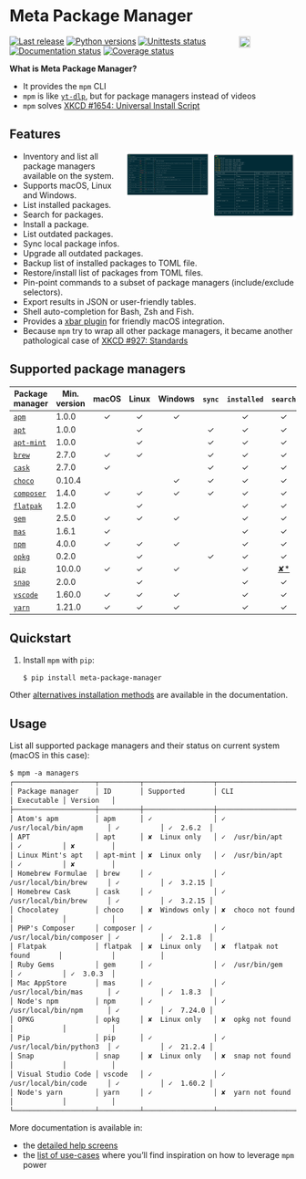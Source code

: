 # Meta Package Manager

<a href="https://xkcd.com/1654/" alt="XKCD #1654: Universal Install Script">
<img align="right" width="20%" height="20%" src="http://imgs.xkcd.com/comics/universal_install_script.png"/>
</a>

[![Last
release](https://img.shields.io/pypi/v/meta-package-manager.svg)](https://pypi.python.org/pypi/meta-package-manager)
[![Python
versions](https://img.shields.io/pypi/pyversions/meta-package-manager.svg)](https://pypi.python.org/pypi/meta-package-manager)
[![Unittests
status](https://github.com/kdeldycke/meta-package-manager/actions/workflows/tests.yaml/badge.svg?branch=develop)](https://github.com/kdeldycke/meta-package-manager/actions/workflows/tests.yaml?query=branch%3Adevelop)
[![Documentation
status](https://github.com/kdeldycke/meta-package-manager/actions/workflows/docs.yaml/badge.svg?branch=develop)](https://github.com/kdeldycke/meta-package-manager/actions/workflows/docs.yaml?query=branch%3Adevelop)
[![Coverage
status](https://codecov.io/gh/kdeldycke/meta-package-manager/branch/develop/graph/badge.svg)](https://codecov.io/gh/kdeldycke/meta-package-manager/branch/develop)

**What is Meta Package Manager?**

- It provides the `mpm` CLI
- `mpm` is like [`yt-dlp`](https://github.com/yt-dlp/yt-dlp), but for package
  managers instead of videos
- `mpm` solves [XKCD #1654: Universal Install Script](https://xkcd.com/1654/)

## Features

<img align="right" width="30%" height="30%" src="https://raw.githubusercontent.com/kdeldycke/meta-package-manager/develop/docs/mpm-outdated-cli.png"/>

<img align="right" width="30%" height="30%" src="https://raw.githubusercontent.com/kdeldycke/meta-package-manager/develop/docs/mpm-managers-cli.png"/>

- Inventory and list all package managers available on the system.
- Supports macOS, Linux and Windows.
- List installed packages.
- Search for packages.
- Install a package.
- List outdated packages.
- Sync local package infos.
- Upgrade all outdated packages.
- Backup list of installed packages to TOML file.
- Restore/install list of packages from TOML files.
- Pin-point commands to a subset of package managers (include/exclude
  selectors).
- Export results in JSON or user-friendly tables.
- Shell auto-completion for Bash, Zsh and Fish.
- Provides a [xbar
  plugin](https://kdeldycke.github.io/meta-package-manager/xbar.html) for
  friendly macOS integration.
- Because `mpm` try to wrap all other package managers, it became another
  pathological case of [XKCD #927: Standards](https://xkcd.com/927/)

## Supported package managers

| Package manager                                                           | Min. version | macOS | Linux | Windows | `sync` | `installed` |                               `search`                                | `install` | `outdated` | `upgrade` | `cleanup` |
|---------------------------------------------------------------------------|--------------|:-----:|:-----:|:-------:|:------:|:-----------:|:---------------------------------------------------------------------:|:---------:|:----------:|:---------:|:---------:|
| [`apm`](https://atom.io/packages)                                         | 1.0.0        |   ✓   |   ✓   |    ✓    |        |      ✓      |                                   ✓                                   |     ✓     |     ✓      |     ✓     |           |
| [`apt`](https://wiki.debian.org/Apt)                                      | 1.0.0        |       |   ✓   |         |   ✓    |      ✓      |                                   ✓                                   |     ✓     |     ✓      |     ✓     |     ✓     |
| [`apt-mint`](https://github.com/kdeldycke/meta-package-manager/issues/52) | 1.0.0        |       |   ✓   |         |   ✓    |      ✓      |                                   ✓                                   |     ✓     |     ✓      |     ✓     |     ✓     |
| [`brew`](https://brew.sh)                                                 | 2.7.0        |   ✓   |   ✓   |         |   ✓    |      ✓      |                                   ✓                                   |     ✓     |     ✓      |     ✓     |     ✓     |
| [`cask`](https://caskroom.github.io)                                      | 2.7.0        |   ✓   |       |         |   ✓    |      ✓      |                                   ✓                                   |     ✓     |     ✓      |     ✓     |     ✓     |
| [`choco`](https://chocolatey.org)                                         | 0.10.4       |       |       |    ✓    |   ✓    |      ✓      |                                   ✓                                   |     ✓     |     ✓      |     ✓     |     ✓     |
| [`composer`](https://getcomposer.org)                                     | 1.4.0        |   ✓   |   ✓   |    ✓    |   ✓    |      ✓      |                                   ✓                                   |     ✓     |     ✓      |     ✓     |     ✓     |
| [`flatpak`](https://flatpak.org)                                          | 1.2.0        |       |   ✓   |         |        |      ✓      |                                   ✓                                   |     ✓     |     ✓      |     ✓     |     ✓     |
| [`gem`](https://rubygems.org)                                             | 2.5.0        |   ✓   |   ✓   |    ✓    |        |      ✓      |                                   ✓                                   |     ✓     |     ✓      |     ✓     |     ✓     |
| [`mas`](https://github.com/argon/mas)                                     | 1.6.1        |   ✓   |       |         |        |      ✓      |                                   ✓                                   |     ✓     |     ✓      |     ✓     |           |
| [`npm`](https://www.npmjs.com)                                            | 4.0.0        |   ✓   |   ✓   |    ✓    |        |      ✓      |                                   ✓                                   |     ✓     |     ✓      |     ✓     |           |
| [`opkg`](https://git.yoctoproject.org/cgit/cgit.cgi/opkg/)                | 0.2.0        |       |   ✓   |         |   ✓    |      ✓      |                                   ✓                                   |     ✓     |     ✓      |     ✓     |           |
| [`pip`](https://pypi.org)                                                 | 10.0.0       |   ✓   |   ✓   |    ✓    |        |      ✓      | [✘\*](https://github.com/pypa/pip/issues/5216#issuecomment-744605466) |     ✓     |     ✓      |     ✓     |           |
| [`snap`](https://snapcraft.io)                                            | 2.0.0        |       |   ✓   |         |        |      ✓      |                                   ✓                                   |     ✓     |            |     ✓     |           |
| [`vscode`](https://code.visualstudio.com)                                 | 1.60.0       |   ✓   |   ✓   |    ✓    |        |      ✓      |                                   ✓                                   |     ✓     |            |     ✓     |           |
| [`yarn`](https://yarnpkg.com)                                             | 1.21.0       |   ✓   |   ✓   |    ✓    |        |      ✓      |                                   ✓                                   |     ✓     |     ✓      |     ✓     |     ✓     |

## Quickstart

1.  Install `mpm` with `pip`:

    ``` shell-session
    $ pip install meta-package-manager
    ```

Other [alternatives installation
methods](https://kdeldycke.github.io/meta-package-manager/install.html) are
available in the documentation.

## Usage

List all supported package managers and their status on current system (macOS
in this case):

``` shell-session
$ mpm -a managers
┌────────────────────┬──────────┬─────────────────┬────────────────────────────┬────────────┬───────────┐
│ Package manager    │ ID       │ Supported       │ CLI                        │ Executable │ Version   │
├────────────────────┼──────────┼─────────────────┼────────────────────────────┼────────────┼───────────┤
│ Atom's apm         │ apm      │ ✓               │ ✓  /usr/local/bin/apm      │ ✓          │ ✓  2.6.2  │
│ APT                │ apt      │ ✘  Linux only   │ ✓  /usr/bin/apt            │ ✓          │ ✘         │
│ Linux Mint's apt   │ apt-mint │ ✘  Linux only   │ ✓  /usr/bin/apt            │ ✓          │ ✘         │
│ Homebrew Formulae  │ brew     │ ✓               │ ✓  /usr/local/bin/brew     │ ✓          │ ✓  3.2.15 │
│ Homebrew Cask      │ cask     │ ✓               │ ✓  /usr/local/bin/brew     │ ✓          │ ✓  3.2.15 │
│ Chocolatey         │ choco    │ ✘  Windows only │ ✘  choco not found         │            │           │
│ PHP's Composer     │ composer │ ✓               │ ✓  /usr/local/bin/composer │ ✓          │ ✓  2.1.8  │
│ Flatpak            │ flatpak  │ ✘  Linux only   │ ✘  flatpak not found       │            │           │
│ Ruby Gems          │ gem      │ ✓               │ ✓  /usr/bin/gem            │ ✓          │ ✓  3.0.3  │
│ Mac AppStore       │ mas      │ ✓               │ ✓  /usr/local/bin/mas      │ ✓          │ ✓  1.8.3  │
│ Node's npm         │ npm      │ ✓               │ ✓  /usr/local/bin/npm      │ ✓          │ ✓  7.24.0 │
│ OPKG               │ opkg     │ ✘  Linux only   │ ✘  opkg not found          │            │           │
│ Pip                │ pip      │ ✓               │ ✓  /usr/local/bin/python3  │ ✓          │ ✓  21.2.4 │
│ Snap               │ snap     │ ✘  Linux only   │ ✘  snap not found          │            │           │
│ Visual Studio Code │ vscode   │ ✓               │ ✓  /usr/local/bin/code     │ ✓          │ ✓  1.60.2 │
│ Node's yarn        │ yarn     │ ✓               │ ✘  yarn not found          │            │           │
└────────────────────┴──────────┴─────────────────┴────────────────────────────┴────────────┴───────────┘
```

More documentation is available in:

- the [detailed help
  screens](https://kdeldycke.github.io/meta-package-manager/cli-help.html)
- the [list of
  use-cases](https://kdeldycke.github.io/meta-package-manager/usecase.html)
  where you’ll find inspiration on how to leverage `mpm` power
